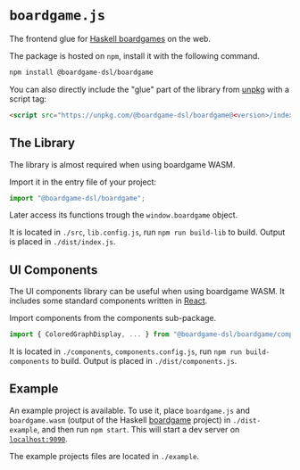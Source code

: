 # `boardgame.js`

The frontend glue for [Haskell boardgames](https://github.com/Boardgame-DSL/boardgame)
on the web.

The package is hosted on `npm`, install it with the following command.
```sh
npm install @boardgame-dsl/boardgame
```

You can also directly include the "glue" part of the library from [unpkg](https://unpkg.com/)
with a script tag:
```html
<script src="https://unpkg.com/@boardgame-dsl/boardgame@<version>/index.js"></script>
```

## The Library

The library is almost required when using boardgame WASM.

Import it in the entry file of your project:
```typescript
import "@boardgame-dsl/boardgame";
```
Later access its functions trough the `window.boardgame` object.

It is located in `./src`, `lib.config.js`, run `npm run build-lib` to build.
Output is placed in `./dist/index.js`.

## UI Components

The UI components library can be useful when using boardgame WASM. It includes
some standard components written in [React](https://reactjs.org/).

Import components from the components sub-package.
```typescript
import { ColoredGraphDisplay, ... } from "@boardgame-dsl/boardgame/components";
```

It is located in `./components`, `components.config.js`, run
`npm run build-components` to build. Output is placed in `./dist/components.js`.

## Example

An example project is available. To use it, place `boardgame.js` and
`boardgame.wasm` (output of the Haskell [boardgame](https://github.com/Boardgame-DSL/boardgame)
project) in `./dist-example`, and then run `npm start`. This will start a dev
server on [`localhost:9090`](http://localhost:9090/).

The example projects files are located in `./example`.
